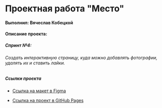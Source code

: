 # Проектная работа "Место"

#### Выполнил: Вячеслав Кобецкой

#### Описание проекта:

##### Спринт №4:

###### Создать интерактивную страницу, куда можно добавлять фотографии, удалять их и ставить лайки.

##### Ссылки проекта

* [Ссылка на макет в Figma](https://www.figma.com/file/2cn9N9jSkmxD84oJik7xL7/JavaScript.-Sprint-4?node-id=0%3A1)

* [Ссылка на проект в GitHub Pages](https://vyacheslav-kobetskoy.github.io/mesto/index.html)
